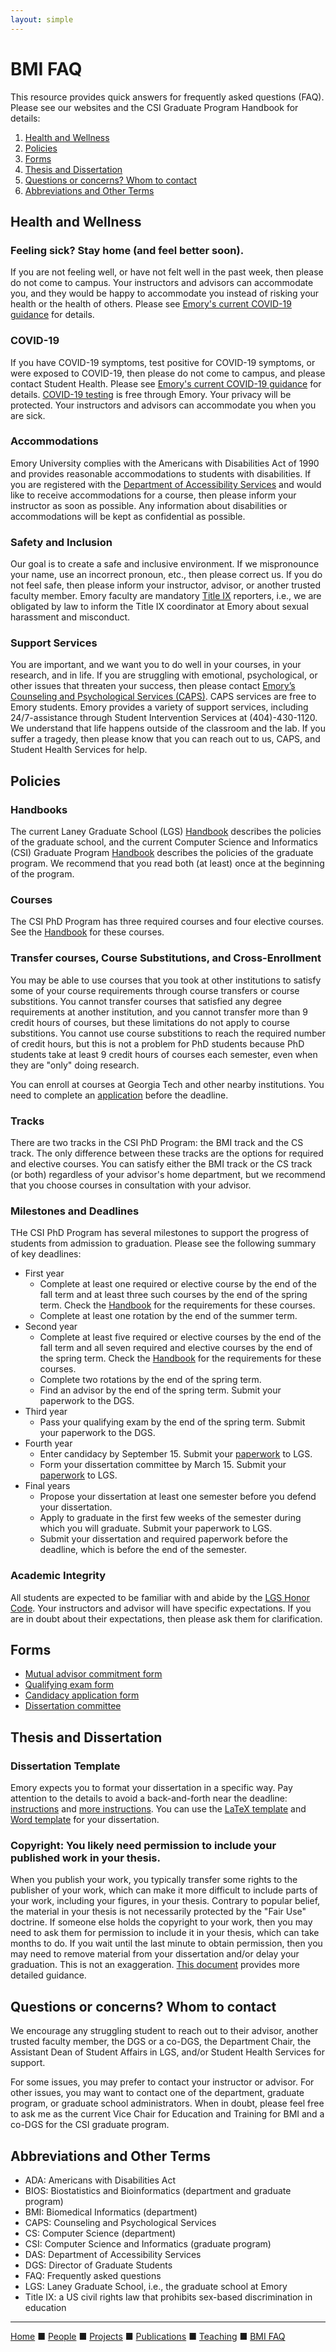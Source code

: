 ```yaml
---
layout: simple
---
```


# BMI FAQ

This resource provides quick answers for frequently asked questions (FAQ). Please see our websites and the CSI Graduate Program Handbook for details:
1. [Health and Wellness](#health)
2. [Policies](#policies)
3. [Forms](#forms)
4. [Thesis and Dissertation](#thesis)
5. [Questions or concerns? Whom to contact](#questions)
6. [Abbreviations and Other Terms](#abbreviations)

## <a name="health"></a>Health and Wellness

### Feeling sick? Stay home (and feel better soon).
If you are not feeling well, or have not felt well in the past week, then please do not come to campus. Your instructors and advisors can accommodate you, and they would be happy to accommodate you instead of risking your health or the health of others. Please see [Emory's current COVID-19 guidance](https://www.emory.edu/forward/covid-19/if-you-feel-sick.html) for details.

### COVID-19
If you have COVID-19 symptoms, test positive for COVID-19 symptoms, or were exposed to COVID-19, then please do not come to campus, and please contact Student Health. Please see [Emory's current COVID-19 guidance](https://www.emory.edu/forward/covid-19/if-you-feel-sick.html) for details. [COVID-19 testing](https://www.emory.edu/forward/covid-19/testing/schedule-covid-test.html) is free through Emory. Your privacy will be protected. Your instructors and advisors can accommodate you when you are sick.

### Accommodations
Emory University complies with the Americans with Disabilities Act of 1990 and provides reasonable accommodations to students with disabilities. If you are registered with the [Department of Accessibility Services](https://accessibility.emory.edu/students/index.html) and would like to receive accommodations for a course, then please inform your instructor as soon as possible. Any information about disabilities or accommodations will be kept as confidential as possible.

### Safety and Inclusion
Our goal is to create a safe and inclusive environment. If we mispronounce your name, use an incorrect pronoun, etc., then please correct us. If you do not feel safe, then please inform your instructor, advisor, or another trusted faculty member. Emory faculty are mandatory [Title IX](https://equityandinclusion.emory.edu/title-ix/index.html) reporters, i.e., we are obligated by law to inform the Title IX coordinator at Emory about sexual harassment and misconduct.

### Support Services
You are important, and we want you to do well in your courses, in your research, and in life. If you are struggling with emotional, psychological, or other issues that threaten your success, then please contact [Emory’s Counseling and Psychological Services (CAPS)](http://counseling.emory.edu/index.html). CAPS services are free to Emory students. Emory provides a variety of support services, including 24/7-assistance through Student Intervention Services at (404)-430-1120. We understand that life happens outside of the classroom and the lab. If you suffer a tragedy, then please know that you can reach out to us, CAPS, and Student Health Services for help.

## <a name="policies"></a>Policies

### Handbooks
The current Laney Graduate School (LGS) [Handbook](https://gs.emory.edu/_includes/documents/sections/handbook/handbook.pdf) describes the policies of the graduate school, and the current Computer Science and Informatics (CSI) Graduate Program [Handbook](https://www.cs.emory.edu/site/doc/CSI-Handbook.pdf) describes the policies of the graduate program. We recommend that you read both (at least) once at the beginning of the program.

### Courses
The CSI PhD Program has three required courses and four elective courses. See the [Handbook](https://www.cs.emory.edu/site/doc/CSI-Handbook.pdf) for these courses.

### Transfer courses, Course Substitutions, and Cross-Enrollment
You may be able to use courses that you took at other institutions to satisfy some of your course requirements through course transfers or course substitions. You cannot transfer courses that satisfied any degree requirements at another institution, and you cannot transfer more than 9 credit hours of courses, but these limitations do not apply to course substitions. You cannot use course substitions to reach the required number of credit hours, but this is not a problem for PhD students because PhD students take at least 9 credit hours of courses each semester, even when they are "only" doing research.

You can enroll at courses at Georgia Tech and other nearby institutions. You need to complete an [application](https://registrar.emory.edu/registration/cross-registration/emory-students.html) before the deadline. 

### Tracks
There are two tracks in the CSI PhD Program: the BMI track and the CS track. The only difference between these tracks are the options for required and elective courses. You can satisfy either the BMI track or the CS track (or both) regardless of your advisor's home department, but we recommend that you choose courses in consultation with your advisor.

### Milestones and Deadlines
THe CSI PhD Program has several milestones to support the progress of students from admission to graduation. Please see the following summary of key deadlines:

- First year
   - Complete at least one required or elective course by the end of the fall term and at least three such courses by the end of the spring term. Check the [Handbook](https://www.cs.emory.edu/site/doc/CSI-Handbook.pdf) for the requirements for these courses.
   - Complete at least one rotation by the end of the summer term.
- Second year
   - Complete at least five required or elective courses by the end of the fall term and all seven required and elective courses by the end of the spring term. Check the [Handbook](https://www.cs.emory.edu/site/doc/CSI-Handbook.pdf) for the requirements for these courses.
   - Complete two rotations by the end of the spring term.
   - Find an advisor by the end of the spring term. Submit your paperwork to the DGS.
- Third year
   - Pass your qualifying exam by the end of the spring term. Submit your paperwork to the DGS.
- Fourth year
   - Enter candidacy by September 15. Submit your [paperwork](https://www.gs.emory.edu/academics/policies-progress/candidacy.html) to LGS.
   - Form your dissertation committee by March 15. Submit your [paperwork](https://www.gs.emory.edu/academics/policies-progress/dissertation.html) to LGS.
- Final years
   - Propose your dissertation at least one semester before you defend your dissertation.
   - Apply to graduate in the first few weeks of the semester during which you will graduate. Submit your paperwork to LGS.
   - Submit your dissertation and required paperwork before the deadline, which is before the end of the semester.

### Academic Integrity
All students are expected to be familiar with and abide by the [LGS Honor Code](http://gs.emory.edu/handbook/honor-conduct-grievance/honor/index.html). Your instructors and advisor will have specific expectations. If you are in doubt about their expectations, then please ask them for clarification.

## <a name="forms"></a>Forms
- [Mutual advisor commitment form]()
- [Qualifying exam form]()
- [Candidacy application form](https://www.gs.emory.edu/academics/policies-progress/candidacy.html)
- [Dissertation committee](https://www.gs.emory.edu/academics/policies-progress/dissertation.html)

## <a name="thesis"></a>Thesis and Dissertation

### Dissertation Template
Emory expects you to format your dissertation in a specific way. Pay attention to the details to avoid a back-and-forth near the deadline: [instructions](https://www.gs.emory.edu/academics/completion/submit/phd-completion.html) and [more instructions](https://www.gs.emory.edu/_includes/documents/submitting-your-thesis-or-dissertation-guidelines-and-template-_word-documents-_-new-dean.docx). You can use the [LaTeX template](https://www.overleaf.com/latex/templates/emory-laney-graduate-school-dissertation-template/hjszzmrwswkv) and [Word template](https://www.tug.org/twg/mactex/tutorials/ltxprimer-1.0.pdf) for your dissertation.

### Copyright: You likely need permission to include your published work in your thesis.
When you publish your work, you typically transfer some rights to the publisher of your work, which can make it more difficult to include parts of your work, including your figures, in your thesis. Contrary to popular belief, the material in your thesis is not necessarily protected by the "Fair Use" doctrine. If someone else holds the copyright to your work, then you may need to ask them for permission to include it in your thesis, which can take months to do. If you wait until the last minute to obtain permission, then you may need to remove material from your dissertation and/or delay your graduation. This is not an exaggeration. [This document](https://docs.google.com/document/d/1bTCWefykLvUAs8NMMrbqIIn120jtFkVWPEL78hEmyRU) provides more detailed guidance.

## <a name="questions"></a>Questions or concerns? Whom to contact
We encourage any struggling student to reach out to their advisor, another trusted faculty member, the DGS or a co-DGS, the Department Chair, the Assistant Dean of Student Affairs in LGS, and/or Student Health Services for support.

For some issues, you may prefer to contact your instructor or advisor. For other issues, you may want to contact one of the department, graduate program, or graduate school administrators. When in doubt, please feel free to ask me as the current Vice Chair for Education and Training for BMI and a co-DGS for the CSI graduate program.

## <a name="abbreviations"></a>Abbreviations and Other Terms
- ADA: Americans with Disabilities Act
- BIOS: Biostatistics and Bioinformatics (department and graduate program)
- BMI: Biomedical Informatics (department)
- CAPS: Counseling and Psychological Services
- CS: Computer Science (department)
- CSI: Computer Science and Informatics (graduate program)
- DAS: Department of Accessibility Services
 - DGS: Director of Graduate Students
- FAQ: Frequently asked questions
- LGS: Laney Graduate School, i.e., the graduate school at Emory
- Title IX: a US civil rights law that prohibits sex-based discrimination in education

---

[Home](../) &#9632; [People](../people) &#9632; [Projects](../projects) &#9632; [Publications](../publications) &#9632; [Teaching](../teaching) &#9632; [BMI FAQ](../bmi_faq)
